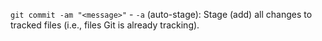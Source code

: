 `git commit -am "<message>"` - `-a` (auto-stage): Stage (add) all changes to tracked files (i.e., files Git is already tracking).


